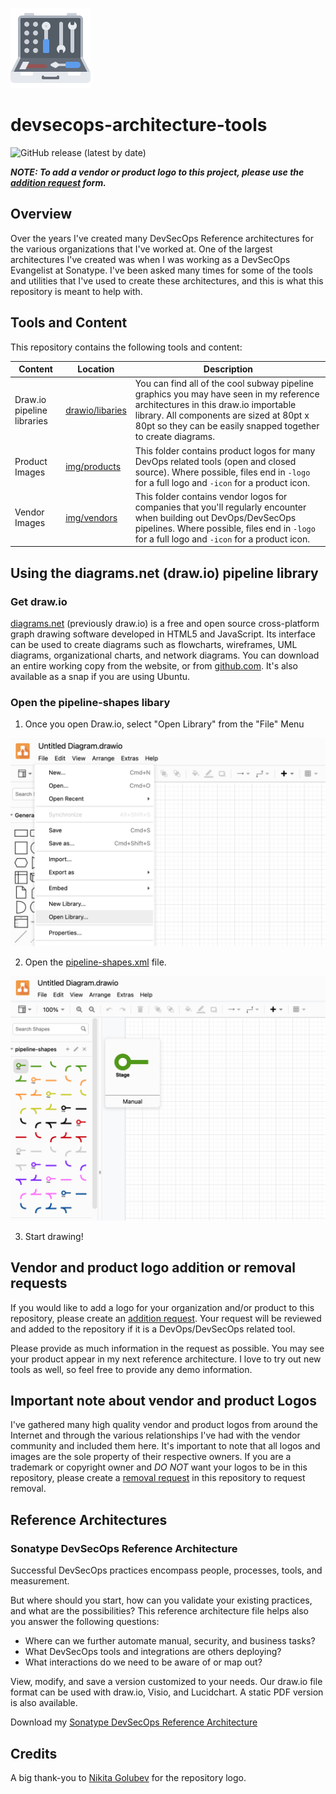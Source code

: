 ![](img/toolbox128x128.png)

# devsecops-architecture-tools

![GitHub release (latest by date)](https://img.shields.io/github/v/release/djschleen/devsecops-architecture-tools) 

***NOTE: To add a vendor or product logo to this project, please use the [addition request](https://github.com/djschleen/devsecops-architecture-tools/issues/new/choose) form.***

## Overview

Over the years I've created many DevSecOps Reference architectures for the various organizations that I've worked at. One of the largest architectures I've created was when I was working as a DevSecOps Evangelist at Sonatype. I've been asked many times for some of the tools and utilities that I've used to create these architectures, and this is what this repository is meant to help with.

## Tools and Content

This repository contains the following tools and content:

| Content | Location | Description |
|---|---|---|
| Draw.io pipeline libraries | [drawio/libaries](drawio/libraries/) | You can find all of the cool subway pipeline graphics you may have seen in my reference architectures in this draw.io importable library. All components are sized at 80pt x 80pt so they can be easily snapped together to create diagrams. |
| Product Images | [img/products](img/products/) | This folder contains product logos for many DevOps related tools (open and closed source). Where possible, files end in ```-logo``` for a full logo and ```-icon``` for a product icon. |
| Vendor Images | [img/vendors](img/vendors/) | This folder contains vendor logos for companies that you'll regularly encounter when building out DevOps/DevSecOps pipelines. Where possible, files end in ```-logo``` for a full logo and ```-icon``` for a product icon. |

## Using the diagrams.net (draw.io) pipeline library

### Get draw.io
[diagrams.net](https://diagrams.net) (previously draw.io) is a free and open source cross-platform graph drawing software developed in HTML5 and JavaScript. Its interface can be used to create diagrams such as flowcharts, wireframes, UML diagrams, organizational charts, and network diagrams. You can download an entire working copy from the website, or from [github.com](https://github.com/jgraph/drawio-desktop). It's also available as a snap if you are using Ubuntu.

### Open the pipeline-shapes libary

1. Once you open Draw.io, select "Open Library" from the "File" Menu 

![](img/docs/openlibrary.png)

2. Open the [pipeline-shapes.xml](drawio/libraries/pipeline-shapes.xml) file.

![](img/docs/pipelineshapes.png)

3. Start drawing!

## Vendor and product logo addition or removal requests
If you would like to add a logo for your organization and/or product to this repository, please create an [addition request](https://github.com/djschleen/devsecops-architecture-tools/issues/new/choose). Your request will be reviewed and added to the repository if it is a DevOps/DevSecOps related tool.

Please provide as much information in the request as possible. You may see your product appear in my next reference architecture. I love to try out new tools as well, so feel free to provide any demo information.

## Important note about vendor and product Logos
I've gathered many high quality vendor and product logos from around the Internet and through the various relationships I've had with the vendor community and included them here. It's important to note that all logos and images are the sole property of their respective owners. If you are a trademark or copyright owner and *DO NOT* want your logos to be in this repository, please create a [removal request](https://github.com/djschleen/devsecops-architecture-tools/issues/new/choose) in this repository to request removal.

## Reference Architectures
### Sonatype DevSecOps Reference Architecture

Successful DevSecOps practices encompass people, processes, tools, and measurement.

But where should you start, how can you validate your existing practices, and what are the possibilities? This reference architecture file helps also you answer the following questions:

* Where can we further automate manual, security, and business tasks?
* What DevSecOps tools and integrations are others deploying?
* What interactions do we need to be aware of or map out?

View, modify, and save a version customized to your needs. Our draw.io file format can be used with draw.io, Visio, and Lucidchart. A static PDF version is also available.

Download my [Sonatype DevSecOps Reference Architecture](https://www.sonatype.com/resources/white-paper-test-drive-a-devsecops-reference-architecture)

## Credits

A big thank-you to [Nikita Golubev](https://www.flaticon.com/authors/nikita-golubev) for the repository logo.